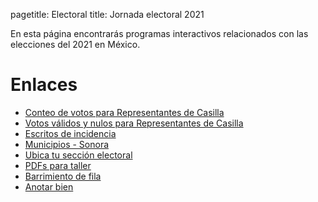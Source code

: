 pagetitle: Electoral
title: Jornada electoral 2021

En esta página encontrarás programas interactivos relacionados con las elecciones del 2021 en
México.


# Enlaces

- [Conteo de votos para Representantes de Casilla](conteo-votos/)
- [Votos válidos y nulos para Representantes de Casilla](validos-nulos/)
- [Escritos de incidencia](escritos-incidencia/)
- [Municipios - Sonora](sonora/)
- [Ubica tu sección electoral](encuentra-seccion/)
- [PDFs para taller](pdfs/)
- [Barrimiento de fila](barrimiento-fila/)
- [Anotar bien](anotar-bien/)
